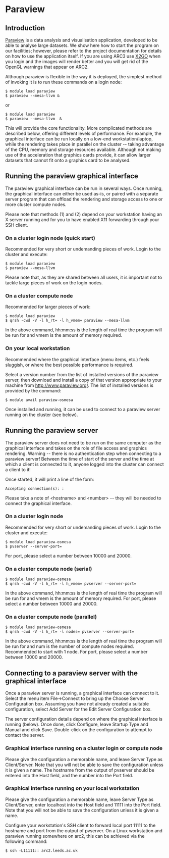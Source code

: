 # Paraview 

## Introduction

[Paraview](http://www.paraview.org/) is a data analysis and
visualisation application, developed to be able to analyse large
datasets. We show here how to start the program on our facilities;
however, please refer to the project documentation for details on how to
use the application itself. If you are using ARC3 use
[X2GO](https://arc.leeds.ac.uk/using-the-systems/advanced-topics/remote-graphics-x2go/)
when you login and the images will render better and you will get rid of
the OpenGL warnings that appear on ARC2.

Although paraview is flexible in the way it is deployed, the simplest
method of invoking it is to run these commands on a login node:

    $ module load paraview
    $ paraview --mesa-llvm &

or

    $ module load paraview
    $ paraview --mesa-llvm  &

This will provide the core functionality. More complicated methods are
described below, offering different levels of performance. For example,
the graphical interface can be run locally on a low-end
workstation/laptop, while the rendering takes place in parallel on the
cluster -- taking advantage of the CPU, memory and storage resources
available. Although not making use of the acceleration that graphics
cards provide, it can allow larger datasets that cannot fit onto a
graphics card to be analysed.

## Running the paraview graphical interface

The paraview graphical interface can be run in several ways. Once
running, the graphical interface can either be used as-is, or paired
with a separate server program that can offload the rendering and
storage access to one or more cluster compute nodes.

Please note that methods (1) and (2) depend on your workstation having
an X server running and for you to have enabled X11 forwarding through
your SSH client.

### On a cluster login node (quick start)

Recommended for very short or undemanding pieces of work. Login to the
cluster and execute:

    $ module load paraview
    $ paraview --mesa-llvm 

Please note that, as they are shared between all users, it is important
not to tackle large pieces of work on the login nodes.

### On a cluster compute node

Recommended for larger pieces of work:

    $ module load paraview
    $ qrsh -cwd -V -l h_rt= -l h_vmem= paraview --mesa-llvm

In the above command, hh:mm:ss is the length of real time the program
will be run for and vmem is the amount of memory required.

### On your local workstation

Recommended where the graphical interface (menu items, etc.) feels
sluggish, or where the best possible performance is required.

Select a version number from the list of installed versions of the
paraview server, then download and install a copy of that version
appropriate to your machine from <http://www.paraview.org/>. The list of
installed versions is provided by the command:

    $ module avail paraview-osmesa

Once installed and running, it can be used to connect to a paraview
server running on the cluster (see below).

## Running the paraview server

The paraview server does not need to be run on the same computer as the
graphical interface and takes on the role of file access and graphics
rendering. Warning -- there is no authentication step when connecting to
a paraview server! Between the time of start of the server and the time
at which a client is connected to it, anyone logged into the cluster can
connect a client to it!

Once started, it will print a line of the form:

    Accepting connection(s): :

Please take a note of \<hostname\> and \<number\> -- they will be needed
to connect the graphical interface.

### On a cluster login node

Recommended for very short or undemanding pieces of work. Login to the
cluster and execute:

    $ module load paraview-osmesa
    $ pvserver --server-port=

For port, please select a number between 10000 and 20000.

### On a cluster compute node (serial)

    $ module load paraview-osmesa
    $ qrsh -cwd -V -l h_rt= -l h_vmem= pvserver --server-port=

In the above command, hh:mm:ss is the length of real time the program
will be run for and vmem is the amount of memory required. For port,
please select a number between 10000 and 20000.

### On a cluster compute node (parallel)

    $ module load paraview-osmesa
    $ qrsh -cwd -V -l h_rt= -l nodes= pvserver --server-port=

In the above command, hh:mm:ss is the length of real time the program
will be run for and num is the number of compute nodes required.
Recommended to start with 1 node. For port, please select a number
between 10000 and 20000.

## Connecting to a paraview server with the graphical interface

Once a paraview server is running, a graphical interface can connect to
it. Select the menu item File-\>Connect to bring up the Choose Server
Configuration box. Assuming you have not already created a suitable
configuration, select Add Server for the Edit Server Configuration box.

The server configuration details depend on where the graphical interface
is running (below). Once done, click Configure, leave Startup Type and
Manual and click Save. Double-click on the configuration to attempt to
contact the server.

### Graphical interface running on a cluster login or compute node

Please give the configuration a memorable name, and leave Server Type as
Client/Server. Note that you will not be able to save the configuration
unless it is given a name. The hostname from the output of pvserver
should be entered into the Host field, and the number into the Port
field.

### Graphical interface running on your local workstation

Please give the configuration a memorable name, leave Server Type as
Client/Server, enter localhost into the Host field and 11111 into the
Port field. Note that you will not be able to save the configuration
unless it is given a name.

Configure your workstation's SSH client to forward local port 11111 to
the hostname and port from the output of pvserver. On a Linux
workstation and paraview running somewhere on arc2, this can be achieved
via the following command:

    $ ssh -L11111:: arc2.leeds.ac.uk